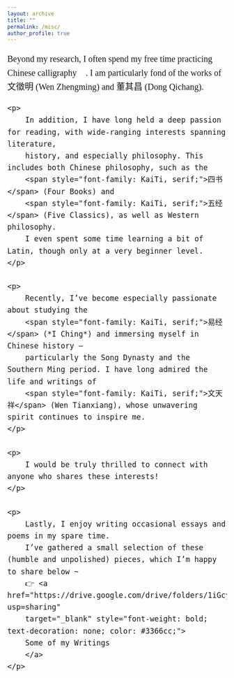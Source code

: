 ```yaml
---
layout: archive
title: ""
permalink: /misc/
author_profile: true
---
```


<div style="font-family: 'Times New Roman', serif; font-size: 20px; line-height: 1.6;">
    <p>
        Beyond my research, I often spend my free time practicing 
        <span style="font-family: KaiTi, serif;">Chinese calligraphy</span> 📜. 
        I am particularly fond of the works of <span style="font-family: KaiTi, serif;">文徵明</span> (Wen Zhengming) 
        and <span style="font-family: KaiTi, serif;">董其昌</span> (Dong Qichang).
    </p>

    <p>
        In addition, I have long held a deep passion for reading, with wide-ranging interests spanning literature, 
        history, and especially philosophy. This includes both Chinese philosophy, such as the 
        <span style="font-family: KaiTi, serif;">四书</span> (Four Books) and 
        <span style="font-family: KaiTi, serif;">五经</span> (Five Classics), as well as Western philosophy. 
        I even spent some time learning a bit of Latin, though only at a very beginner level.
    </p>

    <p>
        Recently, I’ve become especially passionate about studying the 
        <span style="font-family: KaiTi, serif;">易经</span> (*I Ching*) and immersing myself in Chinese history — 
        particularly the Song Dynasty and the Southern Ming period. I have long admired the life and writings of 
        <span style="font-family: KaiTi, serif;">文天祥</span> (Wen Tianxiang), whose unwavering spirit continues to inspire me.
    </p>

    <p>
        I would be truly thrilled to connect with anyone who shares these interests!
    </p>

    <p>
        Lastly, I enjoy writing occasional essays and poems in my spare time. 
        I’ve gathered a small selection of these (humble and unpolished) pieces, which I’m happy to share below ~ 
        👉 <a href="https://drive.google.com/drive/folders/1iGcyKl5uJwAhn9umMcvQY0Gch25MbL3Z?usp=sharing" 
        target="_blank" style="font-weight: bold; text-decoration: none; color: #3366cc;">
        Some of my Writings
        </a>
    </p>
</div>













<!--...

## School of Computing Summer Workshop, National University of Singapore

I had the privilege of being advised by Professor Hugh Anderson and collaborating with students from various universities from May to July. During this period, we focused on addressing the BREACK network attack and explored methods to prevent it.   

Our group work culminated in the production of a programe paper and a poster, which can be found here: [paper](../assets/IABAS-2023-7-24-Group7.pdf)/[poster](../assets/SWS3011_07 _Poster.pdf).


## Summer Camps

* 2024.07.20-2024.07-24  School of Mathematics and Statistics, Xi'an Jiaotong University. (Excellent Camper)

--> 


<!--...
![Photo with Prof. Anderson](photo_with_hugh.png){: width="400px" }  

<span style="font-size: 16px; font-weight: bold;">Photo with guidence Prof. Anderson, in NUS summer workshop</span>

--> 

